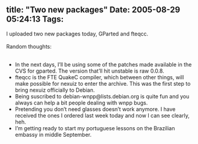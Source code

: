 title: "Two new packages"
Date: 2005-08-29 05:24:13
Tags: 
---
<p>I uploaded two new packages today, GParted and fteqcc. <br/><br/>
Random thoughts:<br/><br/></p>
<ul>
<li>In the next days, I&#8217;ll be using some of the patches made
available in the CVS for gparted. The version that&#8217;ll hit unstable is
raw 0.0.8.<br/>
</li>
<li>fteqcc is the FTE QuakeC compiler, which between other things,
will make possible for nexuiz to enter the archive. This was the first
step to bring nexuiz officially to Debian.</li>
<li>Being suscribed to debian-wnpp@lists.debian.org is quite fun and you always can help a bit people dealing with wnpp bugs.</li>
<li>Pretending you don&#8217;t need glasses doesn&#8217;t work anymore. I have
received the ones I ordered last week today and now I can see clearly,
heh.</li>
<li>I&#8217;m getting ready to start my portuguese lessons on the Brazilian embassy in middle September.</li>
</ul>
<br/><br/><br/>
